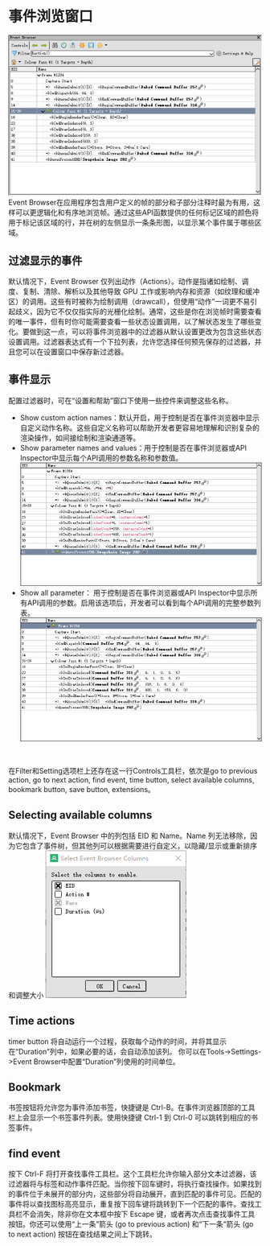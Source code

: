 # 事件浏览窗口
![](./img/10.Event_browser.png)
Event Browser在应用程序包含用户定义的帧的部分和子部分注释时最为有用，这样可以更逻辑化和有序地浏览帧。通过这些API函数提供的任何标记区域的颜色将用于标记该区域的行，并在树的左侧显示一条条形图，以显示某个事件属于哪些区域。
<br/>

## 过滤显示的事件
默认情况下，Event Browser 仅列出动作（Actions）。动作是指诸如绘制、调度、复制、清除、解析以及其他导致 GPU 工作或影响内存和资源（如纹理和缓冲区）的调用。这些有时被称为绘制调用（drawcall），但使用“动作”一词更不易引起歧义，因为它不仅仅指实际的光栅化绘制。通常，这些是你在浏览帧时需要查看的唯一事件，但有时你可能需要查看一些状态设置调用，以了解状态发生了哪些变化。要做到这一点，可以将事件浏览器中的过滤器从默认设置更改为包含这些状态设置调用。过滤器表达式有一个下拉列表，允许您选择任何预先保存的过滤器，并且您可以在设置窗口中保存新过滤器。
<br/>

## 事件显示
配置过滤器时，可在“设置和帮助”窗口下使用一些控件来调整这些名称。
* Show custom action names：默认开启，用于控制是否在事件浏览器中显示自定义动作名称。这些自定义名称可以帮助开发者更容易地理解和识别复杂的渲染操作，如间接绘制和渲染通道等。
* Show parameter names and values：用于控制是否在事件浏览器或API Inspector中显示每个API调用的参数名称和参数值。
![](./img/10.Event_browser_show_parameter_names_and_values.png)
* Show all parameter： 用于控制是否在事件浏览器或API Inspector中显示所有API调用的参数。启用该选项后，开发者可以看到每个API调用的完整参数列表。
![](./img/10.Event_browser_show_all_parameters.png)
<br/>

在Filter和Setting选项栏上还存在这一行Controls工具栏，依次是go to previous action, go to next action, find event, time button, select available columns, bookmark button, save button, extensions。
## Selecting available columns
默认情况下，Event Browser 中的列包括 EID 和 Name。Name 列无法移除，因为它包含了事件树，但其他列可以根据需要进行自定义，以隐藏/显示或重新排序和调整大小
![](./img/10.Event_browser_select_available_columns.png)

## Time actions
timer button 将自动运行一个过程，获取每个动作的时间，并将其显示在“Duration”列中，如果必要的话，会自动添加该列。
你可以在Tools->Settings->Event Browser中配置“Duration”列使用的时间单位。

## Bookmark
书签按钮将允许您为事件添加书签，快捷键是 Ctrl-B。在事件浏览器顶部的工具栏上会显示一个书签事件列表。使用快捷键 Ctrl-1 到 Ctrl-0 可以跳转到相应的书签事件。

## find event
按下 Ctrl-F 将打开查找事件工具栏。这个工具栏允许你输入部分文本过滤器，该过滤器将与标签和动作事件匹配。当你按下回车键时，将执行查找操作。如果找到的事件位于未展开的部分内，这些部分将自动展开，直到匹配的事件可见。匹配的事件将以查找图标高亮显示，重复按下回车键将跳转到下一个匹配的事件。查找工具栏不会消失，除非你在文本框中按下 Escape 键，或者再次点击查找事件工具按钮。你还可以使用“上一条”箭头 (go to previous action) 和“下一条”箭头 (go to next action) 按钮在查找结果之间上下跳转。



